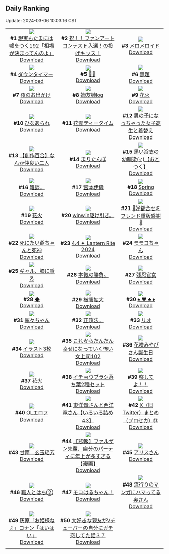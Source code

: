## Daily Ranking
Update: 2024-03-06 10:03:16 CST

|      |      |      |
| :----: | :----: | :----: |
| ![](https://i.pixiv.re/c/240x480/img-master/img/2024/03/03/18/00/21/116588623_p0_master1200.jpg)<br>**#1** [現実もたまには嘘をつく192「相場が決まってんのよ」](https://www.pixiv.net/artworks/116588623)<br>[Download](https://i.pixiv.re/img-original/img/2024/03/03/18/00/21/116588623_p0.jpg) | ![](https://i.pixiv.re/c/240x480/img-master/img/2024/03/03/22/00/27/116597237_p0_master1200.jpg)<br>**#2** [祝！！ファンアートコンテスト入選！の投げキッス！](https://www.pixiv.net/artworks/116597237)<br>[Download](https://i.pixiv.re/img-original/img/2024/03/03/22/00/27/116597237_p0.jpg) | ![](https://i.pixiv.re/c/240x480/img-master/img/2024/03/03/19/03/20/116590632_p0_master1200.jpg)<br>**#3** [メロメロイド](https://www.pixiv.net/artworks/116590632)<br>[Download](https://i.pixiv.re/img-original/img/2024/03/03/19/03/20/116590632_p0.png) |
| ![](https://i.pixiv.re/c/240x480/img-master/img/2024/03/03/11/05/57/116578272_p0_master1200.jpg)<br>**#4** [ダウンタイマー](https://www.pixiv.net/artworks/116578272)<br>[Download](https://i.pixiv.re/img-original/img/2024/03/03/11/05/57/116578272_p0.png) | ![](https://i.pixiv.re/c/240x480/img-master/img/2024/03/03/00/00/31/116566619_p0_master1200.jpg)<br>**#5** [🌸🐰](https://www.pixiv.net/artworks/116566619)<br>[Download](https://i.pixiv.re/img-original/img/2024/03/03/00/00/31/116566619_p0.jpg) | ![](https://i.pixiv.re/c/240x480/img-master/img/2024/03/03/16/33/06/116586172_p0_master1200.jpg)<br>**#6** [無題](https://www.pixiv.net/artworks/116586172)<br>[Download](https://i.pixiv.re/img-original/img/2024/03/03/16/33/06/116586172_p0.jpg) |
| ![](https://i.pixiv.re/c/240x480/img-master/img/2024/03/03/00/00/17/116566545_p0_master1200.jpg)<br>**#7** [夜のお出かけ](https://www.pixiv.net/artworks/116566545)<br>[Download](https://i.pixiv.re/img-original/img/2024/03/03/00/00/17/116566545_p0.jpg) | ![](https://i.pixiv.re/c/240x480/img-master/img/2024/03/04/18/14/51/116619396_p0_master1200.jpg)<br>**#8** [姉友姉log](https://www.pixiv.net/artworks/116619396)<br>[Download](https://i.pixiv.re/img-original/img/2024/03/04/18/14/51/116619396_p0.jpg) | ![](https://i.pixiv.re/c/240x480/img-master/img/2024/03/04/00/00/14/116602028_p0_master1200.jpg)<br>**#9** [花火](https://www.pixiv.net/artworks/116602028)<br>[Download](https://i.pixiv.re/img-original/img/2024/03/04/00/00/14/116602028_p0.png) |
| ![](https://i.pixiv.re/c/240x480/img-master/img/2024/03/03/20/30/02/116593587_p0_master1200.jpg)<br>**#10** [ひなあられ](https://www.pixiv.net/artworks/116593587)<br>[Download](https://i.pixiv.re/img-original/img/2024/03/03/20/30/02/116593587_p0.png) | ![](https://i.pixiv.re/c/240x480/img-master/img/2024/03/03/12/31/41/116580113_p0_master1200.jpg)<br>**#11** [花雲ティータイム](https://www.pixiv.net/artworks/116580113)<br>[Download](https://i.pixiv.re/img-original/img/2024/03/03/12/31/41/116580113_p0.jpg) | ![](https://i.pixiv.re/c/240x480/img-master/img/2024/03/03/00/01/17/116566787_p0_master1200.jpg)<br>**#12** [男の子になっちゃった女子高生と着替え](https://www.pixiv.net/artworks/116566787)<br>[Download](https://i.pixiv.re/img-original/img/2024/03/03/00/01/17/116566787_p0.jpg) |
| ![](https://i.pixiv.re/c/240x480/img-master/img/2024/03/04/19/00/14/116620468_p0_master1200.jpg)<br>**#13** [【創作百合】なんか仲良い二人](https://www.pixiv.net/artworks/116620468)<br>[Download](https://i.pixiv.re/img-original/img/2024/03/04/19/00/14/116620468_p0.jpg) | ![](https://i.pixiv.re/c/240x480/img-master/img/2024/03/03/00/00/40/116566660_p0_master1200.jpg)<br>**#14** [まりたんぽ](https://www.pixiv.net/artworks/116566660)<br>[Download](https://i.pixiv.re/img-original/img/2024/03/03/00/00/40/116566660_p0.jpg) | ![](https://i.pixiv.re/c/240x480/img-master/img/2024/03/03/18/02/17/116588708_p0_master1200.jpg)<br>**#15** [黒い浴衣の幼馴染(♂)【おとつく】](https://www.pixiv.net/artworks/116588708)<br>[Download](https://i.pixiv.re/img-original/img/2024/03/03/18/02/17/116588708_p0.png) |
| ![](https://i.pixiv.re/c/240x480/img-master/img/2024/03/03/22/58/17/116599592_p0_master1200.jpg)<br>**#16** [雑談。](https://www.pixiv.net/artworks/116599592)<br>[Download](https://i.pixiv.re/img-original/img/2024/03/03/22/58/17/116599592_p0.jpg) | ![](https://i.pixiv.re/c/240x480/img-master/img/2024/03/03/00/12/03/116567349_p0_master1200.jpg)<br>**#17** [宮本伊織](https://www.pixiv.net/artworks/116567349)<br>[Download](https://i.pixiv.re/img-original/img/2024/03/03/00/12/03/116567349_p0.jpg) | ![](https://i.pixiv.re/c/240x480/img-master/img/2024/03/03/07/01/37/116570030_p0_master1200.jpg)<br>**#18** [Spring](https://www.pixiv.net/artworks/116570030)<br>[Download](https://i.pixiv.re/img-original/img/2024/03/03/07/01/37/116570030_p0.png) |
| ![](https://i.pixiv.re/c/240x480/img-master/img/2024/03/03/00/00/30/116566613_p0_master1200.jpg)<br>**#19** [花火](https://www.pixiv.net/artworks/116566613)<br>[Download](https://i.pixiv.re/img-original/img/2024/03/03/00/00/30/116566613_p0.jpg) | ![](https://i.pixiv.re/c/240x480/img-master/img/2024/03/03/00/53/32/116567499_p0_master1200.jpg)<br>**#20** [winwin駆け引き。](https://www.pixiv.net/artworks/116567499)<br>[Download](https://i.pixiv.re/img-original/img/2024/03/03/00/53/32/116567499_p0.jpg) | ![](https://i.pixiv.re/c/240x480/img-master/img/2024/03/03/00/13/59/116567435_p0_master1200.jpg)<br>**#21** [💜好都合セミフレンド重版感謝💜](https://www.pixiv.net/artworks/116567435)<br>[Download](https://i.pixiv.re/img-original/img/2024/03/03/00/13/59/116567435_p0.jpg) |
| ![](https://i.pixiv.re/c/240x480/img-master/img/2024/03/04/00/00/28/116602120_p0_master1200.jpg)<br>**#22** [死にたい爺ちゃんと死神](https://www.pixiv.net/artworks/116602120)<br>[Download](https://i.pixiv.re/img-original/img/2024/03/04/00/00/28/116602120_p0.png) | ![](https://i.pixiv.re/c/240x480/img-master/img/2024/03/04/19/15/37/116620880_p0_master1200.jpg)<br>**#23** [4.4 ✦ Lantern Rite 2024](https://www.pixiv.net/artworks/116620880)<br>[Download](https://i.pixiv.re/img-original/img/2024/03/04/19/15/37/116620880_p0.jpg) | ![](https://i.pixiv.re/c/240x480/img-master/img/2024/03/03/00/00/55/116566728_p0_master1200.jpg)<br>**#24** [モモコちゃん](https://www.pixiv.net/artworks/116566728)<br>[Download](https://i.pixiv.re/img-original/img/2024/03/03/00/00/55/116566728_p0.jpg) |
| ![](https://i.pixiv.re/c/240x480/img-master/img/2024/03/04/00/00/19/116602060_p0_master1200.jpg)<br>**#25** [ギャル、膝に乗る](https://www.pixiv.net/artworks/116602060)<br>[Download](https://i.pixiv.re/img-original/img/2024/03/04/00/00/19/116602060_p0.jpg) | ![](https://i.pixiv.re/c/240x480/img-master/img/2024/03/04/00/17/27/116602832_p0_master1200.jpg)<br>**#26** [本気の勝負。](https://www.pixiv.net/artworks/116602832)<br>[Download](https://i.pixiv.re/img-original/img/2024/03/04/00/17/27/116602832_p0.jpg) | ![](https://i.pixiv.re/c/240x480/img-master/img/2024/03/04/19/17/23/116585331_p0_master1200.jpg)<br>**#27** [残忍官女](https://www.pixiv.net/artworks/116585331)<br>[Download](https://i.pixiv.re/img-original/img/2024/03/04/19/17/23/116585331_p0.png) |
| ![](https://i.pixiv.re/c/240x480/img-master/img/2024/03/03/16/50/24/116586641_p0_master1200.jpg)<br>**#28** [◆](https://www.pixiv.net/artworks/116586641)<br>[Download](https://i.pixiv.re/img-original/img/2024/03/03/16/50/24/116586641_p0.jpg) | ![](https://i.pixiv.re/c/240x480/img-master/img/2024/03/03/16/16/33/116585710_p0_master1200.jpg)<br>**#29** [被害拡大](https://www.pixiv.net/artworks/116585710)<br>[Download](https://i.pixiv.re/img-original/img/2024/03/03/16/16/33/116585710_p0.png) | ![](https://i.pixiv.re/c/240x480/img-master/img/2024/03/03/20/00/55/116592532_p0_master1200.jpg)<br>**#30** [♠ ♥ ♣ ♦](https://www.pixiv.net/artworks/116592532)<br>[Download](https://i.pixiv.re/img-original/img/2024/03/03/20/00/55/116592532_p0.jpg) |
| ![](https://i.pixiv.re/c/240x480/img-master/img/2024/03/04/00/30/23/116602094_p0_master1200.jpg)<br>**#31** [寧々ちゃん](https://www.pixiv.net/artworks/116602094)<br>[Download](https://i.pixiv.re/img-original/img/2024/03/04/00/30/23/116602094_p0.jpg) | ![](https://i.pixiv.re/c/240x480/img-master/img/2024/03/04/16/28/36/116616314_p0_master1200.jpg)<br>**#32** [正攻法。](https://www.pixiv.net/artworks/116616314)<br>[Download](https://i.pixiv.re/img-original/img/2024/03/04/16/28/36/116616314_p0.jpg) | ![](https://i.pixiv.re/c/240x480/img-master/img/2024/03/03/00/00/37/116566646_p0_master1200.jpg)<br>**#33** [リオ](https://www.pixiv.net/artworks/116566646)<br>[Download](https://i.pixiv.re/img-original/img/2024/03/03/00/00/37/116566646_p0.jpg) |
| ![](https://i.pixiv.re/c/240x480/img-master/img/2024/03/03/19/23/40/116591245_p0_master1200.jpg)<br>**#34** [イラスト3枚](https://www.pixiv.net/artworks/116591245)<br>[Download](https://i.pixiv.re/img-original/img/2024/03/03/19/23/40/116591245_p0.jpg) | ![](https://i.pixiv.re/c/240x480/img-master/img/2024/03/03/17/00/23/116586930_p0_master1200.jpg)<br>**#35** [これからだんだん幸せになっていく怖い女上司102](https://www.pixiv.net/artworks/116586930)<br>[Download](https://i.pixiv.re/img-original/img/2024/03/03/17/00/23/116586930_p0.jpg) | ![](https://i.pixiv.re/c/240x480/img-master/img/2024/03/03/21/40/19/116596409_p0_master1200.jpg)<br>**#36** [花咲みやびさん誕生日](https://www.pixiv.net/artworks/116596409)<br>[Download](https://i.pixiv.re/img-original/img/2024/03/03/21/40/19/116596409_p0.jpg) |
| ![](https://i.pixiv.re/c/240x480/img-master/img/2024/03/04/18/18/04/116619468_p0_master1200.jpg)<br>**#37** [花火](https://www.pixiv.net/artworks/116619468)<br>[Download](https://i.pixiv.re/img-original/img/2024/03/04/18/18/04/116619468_p0.png) | ![](https://i.pixiv.re/c/240x480/img-master/img/2024/03/03/10/59/47/116578130_p0_master1200.jpg)<br>**#38** [イチョウブラシ落ち葉2種セット](https://www.pixiv.net/artworks/116578130)<br>[Download](https://i.pixiv.re/img-original/img/2024/03/03/10/59/47/116578130_p0.jpg) | ![](https://i.pixiv.re/c/240x480/img-master/img/2024/03/03/00/06/44/116567108_p0_master1200.jpg)<br>**#39** [察してよ！！](https://www.pixiv.net/artworks/116567108)<br>[Download](https://i.pixiv.re/img-original/img/2024/03/03/00/06/44/116567108_p0.jpg) |
| ![](https://i.pixiv.re/c/240x480/img-master/img/2024/03/04/03/58/49/116607226_p0_master1200.jpg)<br>**#40** [OLエロフ](https://www.pixiv.net/artworks/116607226)<br>[Download](https://i.pixiv.re/img-original/img/2024/03/04/03/58/49/116607226_p0.png) | ![](https://i.pixiv.re/c/240x480/img-master/img/2024/03/04/17/49/33/116618734_p0_master1200.jpg)<br>**#41** [東洋竜さんと西洋竜さん【いろいろ詰め43】](https://www.pixiv.net/artworks/116618734)<br>[Download](https://i.pixiv.re/img-original/img/2024/03/04/17/49/33/116618734_p0.jpg) | ![](https://i.pixiv.re/c/240x480/img-master/img/2024/03/03/13/41/23/116581738_p0_master1200.jpg)<br>**#42** [X（旧Twitter）まとめ（プロセカ）⑫](https://www.pixiv.net/artworks/116581738)<br>[Download](https://i.pixiv.re/img-original/img/2024/03/03/13/41/23/116581738_p0.jpg) |
| ![](https://i.pixiv.re/c/240x480/img-master/img/2024/03/03/00/00/16/116566538_p0_master1200.jpg)<br>**#43** [甘雨　玄玉瑶芳](https://www.pixiv.net/artworks/116566538)<br>[Download](https://i.pixiv.re/img-original/img/2024/03/03/00/00/16/116566538_p0.jpg) | ![](https://i.pixiv.re/c/240x480/img-master/img/2024/03/03/21/23/02/116595686_p0_master1200.jpg)<br>**#44** [【悲報】ファルザン先輩、自分のパーティに年上が多すぎる【漫画】](https://www.pixiv.net/artworks/116595686)<br>[Download](https://i.pixiv.re/img-original/img/2024/03/03/21/23/02/116595686_p0.png) | ![](https://i.pixiv.re/c/240x480/img-master/img/2024/03/03/00/00/19/116566555_p0_master1200.jpg)<br>**#45** [アリスさん](https://www.pixiv.net/artworks/116566555)<br>[Download](https://i.pixiv.re/img-original/img/2024/03/03/00/00/19/116566555_p0.png) |
| ![](https://i.pixiv.re/c/240x480/img-master/img/2024/03/04/12/00/39/116612920_p0_master1200.jpg)<br>**#46** [職人とはち②](https://www.pixiv.net/artworks/116612920)<br>[Download](https://i.pixiv.re/img-original/img/2024/03/04/12/00/39/116612920_p0.png) | ![](https://i.pixiv.re/c/240x480/img-master/img/2024/03/03/12/38/47/116580254_p0_master1200.jpg)<br>**#47** [モコはるちゃん！](https://www.pixiv.net/artworks/116580254)<br>[Download](https://i.pixiv.re/img-original/img/2024/03/03/12/38/47/116580254_p0.jpg) | ![](https://i.pixiv.re/c/240x480/img-master/img/2024/03/03/00/00/59/116566745_p0_master1200.jpg)<br>**#48** [流行りのマンガにハマってる奥さん](https://www.pixiv.net/artworks/116566745)<br>[Download](https://i.pixiv.re/img-original/img/2024/03/03/00/00/59/116566745_p0.jpg) |
| ![](https://i.pixiv.re/c/240x480/img-master/img/2024/03/03/11/21/22/116578571_p0_master1200.jpg)<br>**#49** [灰原「お姫様ねぇ」コナン「はいはい」](https://www.pixiv.net/artworks/116578571)<br>[Download](https://i.pixiv.re/img-original/img/2024/03/03/11/21/22/116578571_p0.jpg) | ![](https://i.pixiv.re/c/240x480/img-master/img/2024/03/03/00/43/22/116568391_p0_master1200.jpg)<br>**#50** [大好きな親友がVチューバーの自分にガチ恋してた話３７](https://www.pixiv.net/artworks/116568391)<br>[Download](https://i.pixiv.re/img-original/img/2024/03/03/00/43/22/116568391_p0.png) |
|      |
